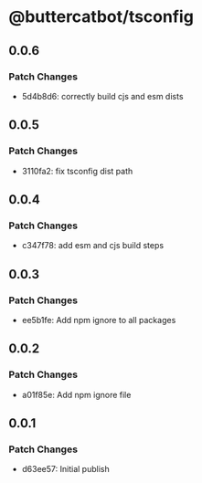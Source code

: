 # @buttercatbot/tsconfig

## 0.0.6

### Patch Changes

- 5d4b8d6: correctly build cjs and esm dists

## 0.0.5

### Patch Changes

- 3110fa2: fix tsconfig dist path

## 0.0.4

### Patch Changes

- c347f78: add esm and cjs build steps

## 0.0.3

### Patch Changes

- ee5b1fe: Add npm ignore to all packages

## 0.0.2

### Patch Changes

- a01f85e: Add npm ignore file

## 0.0.1

### Patch Changes

- d63ee57: Initial publish
